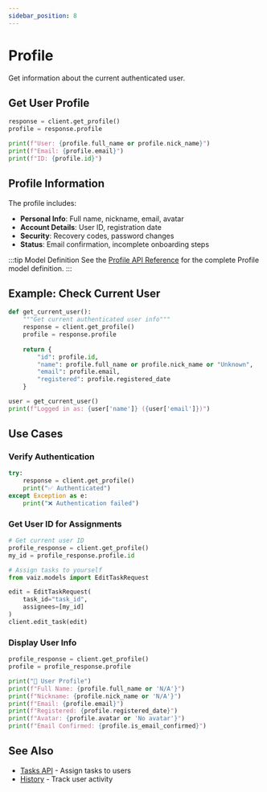 ```yaml
---
sidebar_position: 8
---
```


# Profile

Get information about the current authenticated user.

## Get User Profile

```python
response = client.get_profile()
profile = response.profile

print(f"User: {profile.full_name or profile.nick_name}")
print(f"Email: {profile.email}")
print(f"ID: {profile.id}")
```

## Profile Information

The profile includes:

- **Personal Info**: Full name, nickname, email, avatar
- **Account Details**: User ID, registration date
- **Security**: Recovery codes, password changes
- **Status**: Email confirmation, incomplete onboarding steps

:::tip Model Definition
See the [Profile API Reference](../api-reference/profile) for the complete Profile model definition.
:::

## Example: Check Current User

```python
def get_current_user():
    """Get current authenticated user info"""
    response = client.get_profile()
    profile = response.profile
    
    return {
        "id": profile.id,
        "name": profile.full_name or profile.nick_name or "Unknown",
        "email": profile.email,
        "registered": profile.registered_date
    }

user = get_current_user()
print(f"Logged in as: {user['name']} ({user['email']})")
```

## Use Cases

### Verify Authentication

```python
try:
    response = client.get_profile()
    print("✅ Authenticated")
except Exception as e:
    print("❌ Authentication failed")
```

### Get User ID for Assignments

```python
# Get current user ID
profile_response = client.get_profile()
my_id = profile_response.profile.id

# Assign tasks to yourself
from vaiz.models import EditTaskRequest

edit = EditTaskRequest(
    task_id="task_id",
    assignees=[my_id]
)
client.edit_task(edit)
```

### Display User Info

```python
profile_response = client.get_profile()
profile = profile_response.profile

print("👤 User Profile")
print(f"Full Name: {profile.full_name or 'N/A'}")
print(f"Nickname: {profile.nick_name or 'N/A'}")
print(f"Email: {profile.email}")
print(f"Registered: {profile.registered_date}")
print(f"Avatar: {profile.avatar or 'No avatar'}")
print(f"Email Confirmed: {profile.is_email_confirmed}")
```

## See Also

- [Tasks API](./tasks) - Assign tasks to users
- [History](./history) - Track user activity


